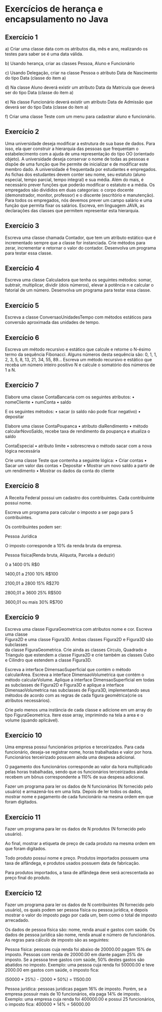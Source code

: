 # Exercícios de herança e encapsulamento no Java

## Exercício 1

a) Criar uma classe data com os atributos dia, mês e ano, realizando os testes para saber se é uma data válida.

b) Usando herança, criar as classes Pessoa, Aluno e Funcionário

c) Usando Delegação, criar na classe Pessoa o atributo Data de Nascimento do tipo Data (classe do item a)

d) Na classe Aluno deverá existir um atributo Data da Matricula que deverá ser do tipo Data (classe do item a)

e) Na classe Funcionário deverá existir um atributo Data de Admissão que deverá ser do tipo Data (classe do item a)

f) Criar uma classe Teste com um menu para cadastrar aluno e funcionário.

## Exercício 2

Uma universidade deseja modificar a estrutura de sua base de dados. Para isso, ela quer construir a
hierarquia das pessoas que frequentam o estabelecimento com a ajuda de uma representação do tipo
OO (orientado objeto). A universidade deseja conservar o nome de todas as pessoas e dispõe de
uma função que lhe permite de inicializar e de modificar este membro dado. A universidade é
frequentada por estudantes e empregados. As fichas dos estudantes devem conter seu nome, seu
estatuto (aluno especial, tempo parcial, tempo integral) e sua média. Além do mais, é necessário
prever funções que poderão modificar o estatuto e a média. Os empregados são divididos em duas
categorias: o corpo docente (demonstrador, monitor, professor) e o discente (escritório e
manutenção). Para todos os empregados, nós devemos prever um campo salário e uma função que
permita fixar os salários. Escreva, em linguagem JAVA, as declarações das classes que permitem
representar esta hierarquia.

## Exercício 3

Escreva uma classe chamada Contador, que tem um atributo estático que é incrementado sempre que a classe for instanciada. Crie métodos para zerar, incrementar e retornar o valor do contador. Desenvolva um programa para testar essa classe.

## Exercício 4

Escreva uma classe Calculadora que tenha os seguintes métodos: somar, subtrair, multiplicar, dividir (dois números), elevar à potência n e calcular o fatorial de um número. Desenvolva um programa para testar essa classe.

## Exercício 5

Escreva a classe ConversaoUnidadesTempo com métodos estáticos para conversão aproximada das unidades de tempo.

## Exercício 6

Escreva um método recursivo e	estático que calcule e retorne o N-ésimo termo da sequência Fibonacci. Alguns números desta sequência são: 0, 1, 1, 2, 3, 5, 8, 13, 21, 34, 55, 89...
Escreva um método recursivo e estático que receba um	número inteiro positivo N e calcule o somatório dos números de 1 a N.

## Exercício 7

Elabore uma classe ContaBancaria com os seguintes atributos:
	• nomeCliente
	• numConta
	• saldo

E os seguintes métodos:
	• sacar (o saldo não pode ficar negativo)
	• depositar

Elabore uma classe ContaPoupanca
	• atributo diaRendimento
	• método calcularNovoSaldo, recebe taxa de rendimento da poupança e atualiza o saldo

ContaEspecial
	• atributo limite
	• sobrescreva o método sacar com a nova lógica necessária

Crie uma classe Teste que contenha a seguinte lógica:
	• Criar contas
	• Sacar um valor das contas
	• Depositar
	• Mostrar um novo saldo a partir de um rendimento
	• Mostrar os dados da conta do cliente

## Exercício 8

A Receita Federal possui um cadastro dos contribuintes. Cada contribuinte possui nome.

Escreva um programa para calcular o imposto a ser pago para 5 contribuintes.

Os contribuintes podem ser:

Pessoa Jurídica

O imposto corresponde a 10% da renda bruta da empresa.

Pessoa física(Renda bruta, Alíquota, Parcela a deduzir)

0 a 1400 0% R$0

1400,01 a 2100 10% R$100

2100,01 a 2800 15% R$270

2800,01 a 3600 25% R$500

3600,01 ou mais 30% R$700


## Exercício 9

Escreva uma classe FiguraGeometrica com atributos nome e cor. Escreva uma classe	
Figura2D e uma classe Figura3D. Ambas classes Figura2D e Figura3D são subclasses	
da classe FiguraGeometrica. Crie ainda as classes Circulo, Quadrado e Triangulo	
que estendem a classe Figura2D e crie também as classes Cubo e Cilindro
que estendem a classe Figura3D.

Escreva a interface DimensaoSuperficial que contém o método calcularArea. Escreva a interface DimensaoVolumetrica que contém o método calcularVolume. Aplique a interface DimensaoSuperficial em todas as subclasses de Figura2D e Figura3D e aplique a interface DimensaoVolumetrica nas subclasses de Figura3D, implementando seus métodos de acordo com as regras de cada figura geométrica(crie os atributos necessários).

Crie pelo menos uma instância de cada classe e adicione em um array do tipo FiguraGeometrica. Itere esse array, imprimindo na tela a area e o volume (quando aplicável). 

## Exercício 10

Uma empresa possui funcionários próprios e terceirizados. Para cada funcionário, deseja-se registrar nome, horas trabalhadas e valor por hora. Funcionários terceirizado possuem ainda uma despesa adicional. 

O pagamento dos funcionários corresponde ao valor da hora multiplicado pelas horas trabalhadas, sendo que os funcionários terceirizados ainda recebem um bônus correspondente a 110% de sua despesa adicional. 

Fazer um programa para ler os dados de N funcionários (N fornecido pelo usuário) e armazená-los em uma lista. Depois de ler todos os dados, mostrar nome e pagamento de cada funcionário na mesma ordem em que foram digitados.

## Exercício 11

Fazer um programa para ler os dados de N produtos (N fornecido pelo usuário). 

Ao final, mostrar a etiqueta de preço de cada produto na mesma ordem em que foram digitados.

Todo produto possui nome e preço. Produtos importados possuem uma taxa de alfândega, e produtos usados possuem data de fabricação. 

Para produtos importados, a taxa de alfândega deve será acrescentada ao preço final do produto.

## Exercício 12

Fazer um programa para ler os dados de N contribuintes (N fornecido pelo usuário), os quais podem ser pessoa física ou pessoa jurídica, e depois mostrar o valor do imposto pago por cada um, bem como o total de imposto arrecadado. 

Os dados de pessoa física são: nome, renda anual e gastos com saúde. Os dados de pessoa jurídica são nome, renda anual e número de funcionários. As regras para cálculo de imposto são as seguintes:

Pessoa física: pessoas cuja renda foi abaixo de 20000.00 pagam 15% de imposto. Pessoas com renda de 20000.00 em diante pagam 25% de imposto. Se a pessoa teve gastos com saúde, 50% destes gastos são abatidos no imposto. Exemplo: uma pessoa cuja renda foi 50000.00 e teve 2000.00 em gastos com saúde, o imposto fica: 

(50000 * 25%) - (2000 * 50%) = 11500.00

Pessoa jurídica: pessoas jurídicas pagam 16% de imposto. Porém, se a empresa possuir mais de 10 funcionários, ela paga 14% de imposto.
Exemplo: uma empresa cuja renda foi 400000.00 e possui 25 funcionários, o imposto fica:
400000 * 14% = 56000.00


